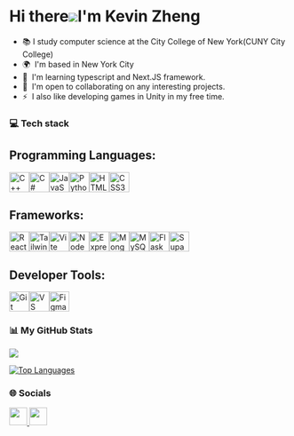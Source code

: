 Hi there![](https://user-images.githubusercontent.com/18350557/176309783-0785949b-9127-417c-8b55-ab5a4333674e.gif)I'm Kevin Zheng
===================================================================================================================================

* 📚  I study computer science at the City College of New York(CUNY City College)
* 🌍  I'm based in New York City
* 🧠  I'm learning typescript and Next.JS framework.
* 🤝  I'm open to collaborating on any interesting projects.
* ⚡  I also like developing games in Unity in my free time.

### 💻 Tech stack

<p align="left">
  
## Programming Languages:
<img src="https://raw.githubusercontent.com/danielcranney/readme-generator/main/public/icons/skills/cplusplus-colored.svg" width="36" height="36" alt="C++" /><img src="https://raw.githubusercontent.com/danielcranney/readme-generator/main/public/icons/skills/csharp-colored.svg" width="36" height="36" alt="C#" /><img src="https://raw.githubusercontent.com/danielcranney/readme-generator/main/public/icons/skills/javascript-colored.svg" width="36" height="36" alt="JavaScript" /><img src="https://raw.githubusercontent.com/danielcranney/readme-generator/main/public/icons/skills/python-colored.svg" width="36" height="36" alt="Python" /><img src="https://raw.githubusercontent.com/danielcranney/readme-generator/main/public/icons/skills/html5-colored.svg" width="36" height="36" alt="HTML5" /><img src="https://raw.githubusercontent.com/danielcranney/readme-generator/main/public/icons/skills/css3-colored.svg" width="36" height="36" alt="CSS3" />

## Frameworks:
<img src="https://raw.githubusercontent.com/danielcranney/readme-generator/main/public/icons/skills/react-colored.svg" width="36" height="36" alt="React" /><img src="https://raw.githubusercontent.com/danielcranney/readme-generator/main/public/icons/skills/tailwindcss-colored.svg" width="36" height="36" alt="TailwindCSS" /><img src="https://raw.githubusercontent.com/danielcranney/readme-generator/main/public/icons/skills/vite-colored.svg" width="36" height="36" alt="Vite" /><img src="https://raw.githubusercontent.com/danielcranney/readme-generator/main/public/icons/skills/nodejs-colored.svg" width="36" height="36" alt="NodeJS" /><img src="https://raw.githubusercontent.com/danielcranney/readme-generator/main/public/icons/skills/express-colored.svg" width="36" height="36" alt="Express" /><img src="https://raw.githubusercontent.com/danielcranney/readme-generator/main/public/icons/skills/mongodb-colored.svg" width="36" height="36" alt="MongoDB" /><img src="https://raw.githubusercontent.com/danielcranney/readme-generator/main/public/icons/skills/mysql-colored.svg" width="36" height="36" alt="MySQL" /><img src="https://raw.githubusercontent.com/danielcranney/readme-generator/main/public/icons/skills/flask-colored.svg" width="36" height="36" alt="Flask" /><img src="https://raw.githubusercontent.com/danielcranney/readme-generator/main/public/icons/skills/supabase-colored.svg" width="36" height="36" alt="Supabase" />

## Developer Tools:
<img src="https://raw.githubusercontent.com/danielcranney/readme-generator/main/public/icons/skills/git-colored.svg" width="36" height="36" alt="Git" /><img src="https://raw.githubusercontent.com/danielcranney/readme-generator/main/public/icons/skills/visualstudiocode.svg" width="36" height="36" alt="VS Code" /><img src="https://raw.githubusercontent.com/danielcranney/readme-generator/main/public/icons/skills/figma-colored.svg" width="36" height="36" alt="Figma" />
</p>


### 📊 My GitHub Stats

<a href="http://www.github.com/KevinZheng0701"><img src="https://github-readme-streak-stats.herokuapp.com/?user=KevinZheng0701&stroke=22c55e&background=171717&ring=6366f1&fire=6366f1&currStreakNum=22c55e&currStreakLabel=6366f1&sideNums=22c55e&sideLabels=22c55e&dates=22c55e&hide_border=true" /></a>

<a href="https://github.com/KevinZheng0701" align="left"><img src="https://github-readme-stats.vercel.app/api/top-langs/?username=KevinZheng0701&langs_count=10&title_color=6366f1&text_color=22c55e&icon_color=0891b2&bg_color=171717&hide_border=true&locale=en&custom_title=Top%20%Languages" alt="Top Languages" /></a>

### 🌐 Socials

<p align="left"> <a href="https://www.github.com/KevinZheng0701" target="_blank" rel="noreferrer"> <picture> <source media="(prefers-color-scheme: dark)" srcset="https://raw.githubusercontent.com/danielcranney/readme-generator/main/public/icons/socials/github-dark.svg" /> <source media="(prefers-color-scheme: light)" srcset="https://raw.githubusercontent.com/danielcranney/readme-generator/main/public/icons/socials/github.svg" /> <img src="https://raw.githubusercontent.com/danielcranney/readme-generator/main/public/icons/socials/github.svg" width="32" height="32" /> </picture> </a> <a href="https://www.linkedin.com/in/https://www.linkedin.com/in/kevin-zheng-0490b7255/" target="_blank" rel="noreferrer"> <picture> <source media="(prefers-color-scheme: dark)" srcset="https://raw.githubusercontent.com/danielcranney/readme-generator/main/public/icons/socials/linkedin-dark.svg" /> <source media="(prefers-color-scheme: light)" srcset="https://raw.githubusercontent.com/danielcranney/readme-generator/main/public/icons/socials/linkedin.svg" /> <img src="https://raw.githubusercontent.com/danielcranney/readme-generator/main/public/icons/socials/linkedin.svg" width="32" height="32" /> </picture> </a></p>
